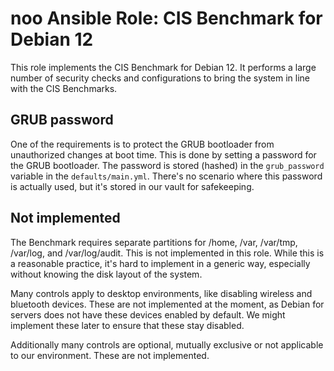 # noo Ansible Role: CIS Benchmark for Debian 12

This role implements the CIS Benchmark for Debian 12. It performs a large number
of security checks and configurations to bring the system in line with the CIS
Benchmarks.

## GRUB password

One of the requirements is to protect the GRUB bootloader from unauthorized
changes at boot time. This is done by setting a password for the GRUB
bootloader. The password is stored (hashed) in the `grub_password` variable in
the `defaults/main.yml`. There's no scenario where this password is actually
used, but it's stored in our vault for safekeeping.

## Not implemented

The Benchmark requires separate partitions for /home, /var, /var/tmp, /var/log,
and /var/log/audit. This is not implemented in this role. While this is a
reasonable practice, it's hard to implement in a generic way, especially without
knowing the disk layout of the system.

Many controls apply to desktop environments, like disabling wireless and bluetooth
devices. These are not implemented at the moment, as Debian for servers does not
have these devices enabled by default. We might implement these later to ensure
that these stay disabled.

Additionally many controls are optional, mutually exclusive or not applicable
to our environment. These are not implemented.
